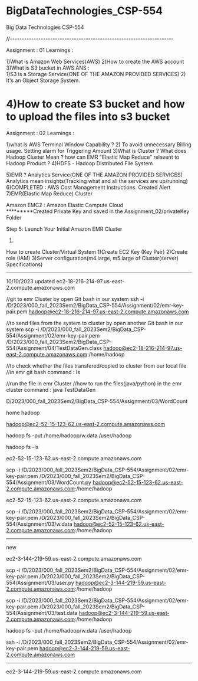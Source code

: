 # BigDataTechnologies_CSP-554
Big Data Technologies CSP-554

//---------------------------------------------------------------------

Assignment : 01 Learnings : 

1)What is Amazon Web Services(AWS)
2)How to create the AWS account
3)What is  S3 bucket in AWS 
ANS : 	
		1)S3 is a Storage Service(ONE OF THE AMAZON PROVIDED SERVICES)
		2) It's an Object Storage System.
		
4)How to create S3 bucket and how to upload the files into s3 bucket
==================================================================================================

Assignment : 02 Learnings : 

1)what is AWS Terminal Window Capability ? 
2) To avoid unnecessary Billing usage. Setting alarm for Triggering Amount
3)What is Cluster ? 
       What does Hadoop Cluster Mean ? 
	   how can EMR "Elastic Map Reduce" relavent to Hadoop Product ?
4)HDFS - Hadoop Distributed File System

5)EMR ? Analytics Service(ONE OF THE AMAZON PROVIDED SERVICES)
  Analytics mean insights(Tracking what and all the services are up/running)
6)COMPLETED : AWS Cost Management Instructions.
       Created Alert
7)EMR(Elastic Map Reduce) Cluster

Amazon EMC2 :  Amazon Elastic Compute Cloud 	
*********Created Private Key and saved in the Assignment_02/privateKey Folder

Step 5: Launch Your Initial Amazon EMR Cluster

1)
How to create Cluster/Virtual System
1)Create EC2 Key  (Key Pair)
2)Create role (IAM)
3)Server configuration(m4.large, m5.large of Cluster(server) Specifications)

------------------------------
10/10/2023 updated
ec2-18-216-214-97.us-east-2.compute.amazonaws.com


//git to emr Cluster by open Git bash in our system 
ssh -i /D/2023/000_fall_2023Sem2/BigData_CSP-554/Assignment/02/emr-key-pair.pem hadoop@ec2-18-216-214-97.us-east-2.compute.amazonaws.com

//to send files from the system to cluster by open another Git bash in our system 
scp -i /D/2023/000_fall_2023Sem2/BigData_CSP-554/Assignment/02/emr-key-pair.pem /D/2023/000_fall_2023Sem2/BigData_CSP-554/Assignment/04/TestDataGen.class hadoop@ec2-18-216-214-97.us-east-2.compute.amazonaws.com:/home/hadoop

//to check whether the files transfered/copied to cluster from our local file 
//in emr git bash 
command : ls

//run the file in emr Cluster 
//how to run the files(java/python) in the emr cluster 
command : java TestDataGen



D/2023/000_fall_2023Sem2/BigData_CSP-554/Assignment/03/WordCount

home hadoop

hadoop@ec2-52-15-123-62.us-east-2.compute.amazonaws.com

hadoop fs -put /home/hadoop/w.data /user/hadoop

hadoop fs -ls

ec2-52-15-123-62.us-east-2.compute.amazonaws.com

scp -i /D/2023/000_fall_2023Sem2/BigData_CSP-554/Assignment/02/emr-key-pair.pem /D/2023/000_fall_2023Sem2/BigData_CSP-554/Assignment/03/WordCount.py hadoop@ec2-52-15-123-62.us-east-2.compute.amazonaws.com:/home/hadoop


ec2-52-15-123-62.us-east-2.compute.amazonaws.com

scp -i /D/2023/000_fall_2023Sem2/BigData_CSP-554/Assignment/02/emr-key-pair.pem /D/2023/000_fall_2023Sem2/BigData_CSP-554/Assignment/03/w.data hadoop@ec2-52-15-123-62.us-east-2.compute.amazonaws.com:/home/hadoop

----------------------------------
new

ec2-3-144-219-59.us-east-2.compute.amazonaws.com

scp -i /D/2023/000_fall_2023Sem2/BigData_CSP-554/Assignment/02/emr-key-pair.pem /D/2023/000_fall_2023Sem2/BigData_CSP-554/Assignment/03/user.py hadoop@ec2-3-144-219-59.us-east-2.compute.amazonaws.com:/home/hadoop

scp -i /D/2023/000_fall_2023Sem2/BigData_CSP-554/Assignment/02/emr-key-pair.pem /D/2023/000_fall_2023Sem2/BigData_CSP-554/Assignment/03/test.data hadoop@ec2-3-144-219-59.us-east-2.compute.amazonaws.com:/home/hadoop

hadoop fs -put /home/hadoop/w.data /user/hadoop


ssh -i /D/2023/000_fall_2023Sem2/BigData_CSP-554/Assignment/02/emr-key-pair.pem hadoop@ec2-3-144-219-59.us-east-2.compute.amazonaws.com

-----------------------------------------------------------------

ec2-3-144-219-59.us-east-2.compute.amazonaws.com

